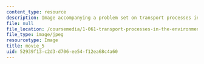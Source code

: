 ```yaml
---
content_type: resource
description: Image accompanying a problem set on transport processes in the environment.
file: null
file_location: /coursemedia/1-061-transport-processes-in-the-environment-fall-2008/52939f13c2d3d706ee54f12ea68c4a60_movie_5.jpg
file_type: image/jpeg
resourcetype: Image
title: movie_5
uid: 52939f13-c2d3-d706-ee54-f12ea68c4a60
---
```

